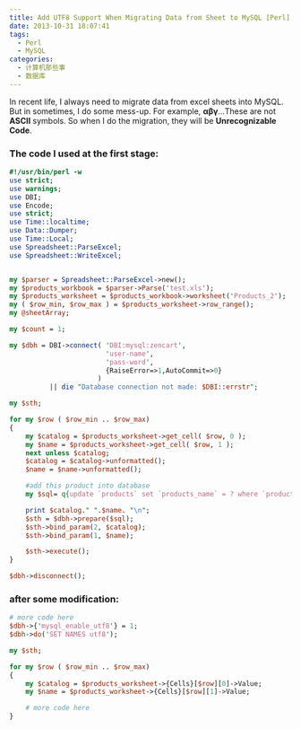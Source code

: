 ```yaml
---
title: Add UTF8 Support When Migrating Data from Sheet to MySQL [Perl]
date: 2013-10-31 18:07:41
tags:
  - Perl
  - MySQL
categories:
  - 计算机那些事
  - 数据库
---
```


In recent life, I always need to migrate data from excel sheets into MySQL. But in sometimes, I do some mess-up. For example, **αβγ**...These are not **ASCII** symbols. So when I do the migration, they will be **Unrecognizable Code**.  
### The code I used at the first stage:
<!-- more -->
```perl
#!/usr/bin/perl -w
use strict;  
use warnings;
use DBI;
use Encode;
use strict;
use Time::localtime;
use Data::Dumper;
use Time::Local;
use Spreadsheet::ParseExcel;  
use Spreadsheet::WriteExcel;


my $parser = Spreadsheet::ParseExcel->new();  
my $products_workbook = $parser->Parse('test.xls');  
my $products_worksheet = $products_workbook->worksheet('Products_2');
my ( $row_min, $row_max ) = $products_worksheet->row_range();  
my @sheetArray;

my $count = 1;

my $dbh = DBI->connect( 'DBI:mysql:zencart',
                        'user-name',
                        'pass-word',
                        {RaiseError=>1,AutoCommit=>0}
                      )
          || die "Database connection not made: $DBI::errstr";

my $sth;

for my $row ( $row_min .. $row_max)
{  
    my $catalog = $products_worksheet->get_cell( $row, 0 );
    my $name = $products_worksheet->get_cell( $row, 1 );
    next unless $catalog;  
    $catalog = $catalog->unformatted();
    $name = $name->unformatted();

    #add this product into database
    my $sql= q{update `products` set `products_name` = ? where `products_catalog` = ?};

    print $catalog." ".$name. "\n";
    $sth = $dbh->prepare($sql);
    $sth->bind_param(2, $catalog);
    $sth->bind_param(1, $name);

    $sth->execute();
}

$dbh->disconnect();

```

### after some modification:

```perl
# more code here
$dbh->{'mysql_enable_utf8'} = 1;
$dbh->do('SET NAMES utf8');

my $sth;

for my $row ( $row_min .. $row_max)
{  
    my $catalog = $products_worksheet->{Cells}[$row][0]->Value;
    my $name = $products_worksheet->{Cells}[$row][1]->Value;

    # more code here
}
```
